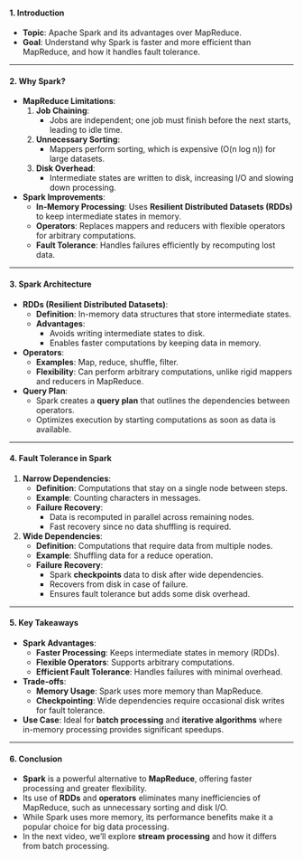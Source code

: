 #### **1. Introduction**
- **Topic**: Apache Spark and its advantages over MapReduce.
- **Goal**: Understand why Spark is faster and more efficient than MapReduce, and how it handles fault tolerance.

---

#### **2. Why Spark?**
- **MapReduce Limitations**:
  1. **Job Chaining**:
     - Jobs are independent; one job must finish before the next starts, leading to idle time.
  2. **Unnecessary Sorting**:
     - Mappers perform sorting, which is expensive (O(n log n)) for large datasets.
  3. **Disk Overhead**:
     - Intermediate states are written to disk, increasing I/O and slowing down processing.
- **Spark Improvements**:
  - **In-Memory Processing**: Uses **Resilient Distributed Datasets (RDDs)** to keep intermediate states in memory.
  - **Operators**: Replaces mappers and reducers with flexible operators for arbitrary computations.
  - **Fault Tolerance**: Handles failures efficiently by recomputing lost data.

---

#### **3. Spark Architecture**
- **RDDs (Resilient Distributed Datasets)**:
  - **Definition**: In-memory data structures that store intermediate states.
  - **Advantages**:
    - Avoids writing intermediate states to disk.
    - Enables faster computations by keeping data in memory.
- **Operators**:
  - **Examples**: Map, reduce, shuffle, filter.
  - **Flexibility**: Can perform arbitrary computations, unlike rigid mappers and reducers in MapReduce.
- **Query Plan**:
  - Spark creates a **query plan** that outlines the dependencies between operators.
  - Optimizes execution by starting computations as soon as data is available.

---

#### **4. Fault Tolerance in Spark**
1. **Narrow Dependencies**:
   - **Definition**: Computations that stay on a single node between steps.
   - **Example**: Counting characters in messages.
   - **Failure Recovery**:
     - Data is recomputed in parallel across remaining nodes.
     - Fast recovery since no data shuffling is required.
2. **Wide Dependencies**:
   - **Definition**: Computations that require data from multiple nodes.
   - **Example**: Shuffling data for a reduce operation.
   - **Failure Recovery**:
     - Spark **checkpoints** data to disk after wide dependencies.
     - Recovers from disk in case of failure.
     - Ensures fault tolerance but adds some disk overhead.

---

#### **5. Key Takeaways**
- **Spark Advantages**:
  - **Faster Processing**: Keeps intermediate states in memory (RDDs).
  - **Flexible Operators**: Supports arbitrary computations.
  - **Efficient Fault Tolerance**: Handles failures with minimal overhead.
- **Trade-offs**:
  - **Memory Usage**: Spark uses more memory than MapReduce.
  - **Checkpointing**: Wide dependencies require occasional disk writes for fault tolerance.
- **Use Case**: Ideal for **batch processing** and **iterative algorithms** where in-memory processing provides significant speedups.

---

#### **6. Conclusion**
- **Spark** is a powerful alternative to **MapReduce**, offering faster processing and greater flexibility.
- Its use of **RDDs** and **operators** eliminates many inefficiencies of MapReduce, such as unnecessary sorting and disk I/O.
- While Spark uses more memory, its performance benefits make it a popular choice for big data processing.
- In the next video, we’ll explore **stream processing** and how it differs from batch processing.

